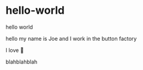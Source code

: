 # hello-world
hello world

hello my name is Joe and I work in the button factory

I love :pizza:

blahblahblah

